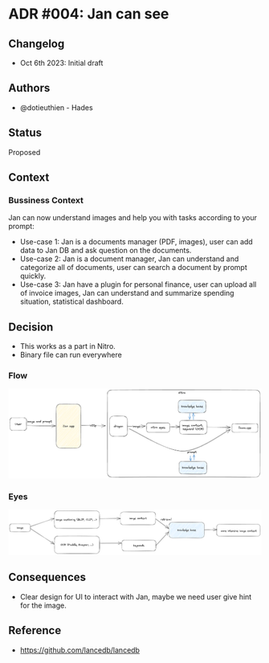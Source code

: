# ADR #004: Jan can see

## Changelog
- Oct 6th 2023: Initial draft

## Authors
- @dotieuthien - Hades

## Status
Proposed

## Context
### Bussiness Context
Jan can now understand images and help you with tasks according to your prompt:

- Use-case 1: Jan is a documents manager (PDF, images), user can add data to Jan DB and ask question on the documents.
- Use-case 2: Jan is a document manager, Jan can understand and categorize all of documents, user can search a document by prompt quickly.
- Use-case 3: Jan have a plugin for personal finance, user can upload all of invoice images, Jan can understand and summarize spending situation, statistical dashboard.

## Decision
- This works as a part in Nitro.
- Binary file can run everywhere

### Flow
![flow](images/adr-004-001.png)

### Eyes
![eyes](images/adr-004-002.png)

## Consequences
- Clear design for UI to interact with Jan, maybe we need user give hint for the image.

## Reference
- https://github.com/lancedb/lancedb